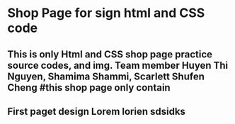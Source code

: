 # Shop Page for sign html and CSS code
This is only Html and CSS shop page practice source codes, and img. 
Team member Huyen Thi Nguyen, Shamima Shammi, Scarlett Shufen Cheng
#this shop page only contain
--
First paget design 
Lorem lorien sdsidks 
---
